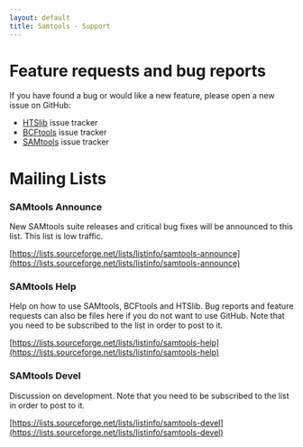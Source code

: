 ```yaml
---
layout: default
title: Samtools - Support
---
```


# Feature requests and bug reports

If you have found a bug or would like a new feature, please open a new issue on GitHub:

* [HTSlib](https://github.com/samtools/htslib/issues) issue tracker
* [BCFtools](https://github.com/samtools/bcftools/issues) issue tracker
* [SAMtools](https://github.com/samtools/samtools/issues) issue tracker


# Mailing Lists

### SAMtools Announce
New SAMtools suite releases and critical bug fixes will be announced to this list. This list is low traffic.

[https://lists.sourceforge.net/lists/listinfo/samtools-announce](https://lists.sourceforge.net/lists/listinfo/samtools-announce)

### SAMtools Help
Help on how to use SAMtools, BCFtools and HTSlib.
Bug reports and feature requests can also be files here if you do not want to use GitHub.
Note that you need to be subscribed to the list in order to post to it.

[https://lists.sourceforge.net/lists/listinfo/samtools-help](https://lists.sourceforge.net/lists/listinfo/samtools-help)

### SAMtools Devel
Discussion on development.
Note that you need to be subscribed to the list in order to post to it.

[https://lists.sourceforge.net/lists/listinfo/samtools-devel](https://lists.sourceforge.net/lists/listinfo/samtools-devel)
